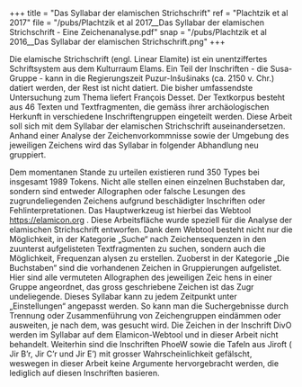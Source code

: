 +++
title = "Das Syllabar der elamischen Strichschrift"
ref = "Plachtzik et al 2017"
file = "/pubs/Plachtzik et al 2017__Das Syllabar der elamischen Strichschrift - Eine Zeichenanalyse.pdf"
snap = "/pubs/Plachtzik et al 2016__Das Syllabar der elamischen Strichschrift.png"
+++

Die  elamische  Strichschrift  (engl.  Linear  Elamite)  ist  ein  unentziffertes  Schriftsystem  aus  dem
Kulturraum   Elams.   Ein  Teil   der   Inschriften - die   Susa-Gruppe -
kann   in   die   Regierungszeit
Puzur-Inšušinaks (ca. 2150 v. Chr.)
datiert werden, der Rest ist nicht datiert. Die bisher umfassendste
Untersuchung  zum  Thema  liefert  François  Desset.
Der  Textkorpus  besteht  aus  46  Texten
und
Textfragmenten,  die  gemäss  ihrer  archäologischen  Herkunft  in  verschiedene  Inschriftengruppen
eingeteilt werden.
Diese Arbeit soll sich mit dem Syllabar der elamischen Strichschrift auseinandersetzen. Anhand einer
Analyse der Zeichenvorkommnisse sowie
der Umgebung des jeweiligen Zeichens wird
das Syllabar
in
folgender Abhandlung neu gruppiert.

Dem momentanen Stande zu urteilen existieren rund 350 Types
bei insgesamt 1989 Tokens. Nicht alle stellen einen einzelnen Buchstaben dar, sondern sind entweder
Allographen oder falsche Lesungen des zugrundeliegenden Zeichens aufgrund beschädigter Inschriften
oder  Fehlinterpretationen.
Das
Hauptwerkzeug  ist  hierbei  das  Webtool
https://elamicon.org . Diese Arbeitsfläche wurde speziell für die Analyse der elamischen Strichschrift entworfen. Dank dem Webtool
besteht nicht nur die Möglichkeit, in der Kategorie „Suche“ nach Zeichensequenzen in den zuunterst
aufgelisteten Textfragmenten zu suchen, sondern auch die Möglichkeit, Frequenzan
alysen zu erstellen.
Zuoberst  in  der  Kategorie  „Die  Buchstaben“  sind
die  vorhandenen
Zeichen  in  Gruppierungen
aufgelistet.
Hier sind alle vermuteten Allographen des jeweiligen Zeic
hens in einer Gruppe angeordnet,
das  gross  geschriebene  Zeichen ist  das  Zugr
undeliegende.
Dieses  Syllabar  kann  zu jedem  Zeitpunkt
unter  „Einstellungen“  angepasst  werden.  So  kann  man  die  Suchergebnisse
durch  Trennung  oder
Zusammenführung von Zeichengruppen
eindämmen oder ausweiten, je nach dem, was gesucht wird.
Die Zeichen in der Inschrift
DivO werden im Syllabar auf dem Elamicon-Webtool und in dieser Arbeit
nicht behandelt.
Weiterhin sind die Inschriften
PhoeW sowie die Tafeln aus
Jiroft
(
Jir
B’r,
Jir
C’r und
Jir
E’)
mit grosser Wahrscheinlichkeit gefälscht, weswegen in dieser Arbeit keine Argumente hervorgebracht
werden, die lediglich auf diesen Inschriften basieren.

